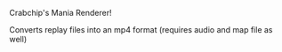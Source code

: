 Crabchip's Mania Renderer!

Converts replay files into an mp4 format (requires audio and map file as well)
